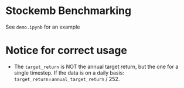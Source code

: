 
# Stockemb Benchmarking
 
See `demo.ipynb` for an example


# Notice for correct usage

* The `target_return` is NOT the annual target return, but the one for a single timestep.
If the data is on a daily basis: `target_return`=`annual_target_return` / 252.